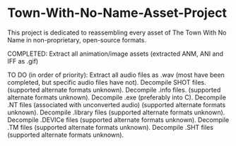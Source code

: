 # Town-With-No-Name-Asset-Project
This project is dedicated to reassembling every asset of The Town With No Name in non-proprietary, open-source formats.

COMPLETED:
Extract all animation/image assets (extracted ANM, ANI and IFF as .gif)

TO DO (in order of priority):
Extract all audio files as .wav (most have been completed, but specific audio files have not).
Decompile SHOT files. (supported alternate formats unknown).
Decompile .info files. (supported alternate formats unknown).
Decompile .exe (preferably into C).
Decompile .NT files (associated with unconverted audio)  (supported alternate formats unknown).
Decompile .library files (supported alternate formats unknown).
Decompile .DEVICe files (supported alternate formats unknown).
Decompile .TM files (supported alternate formats unknown).
Decompile .SHT files (supported alternate formats unknown).
